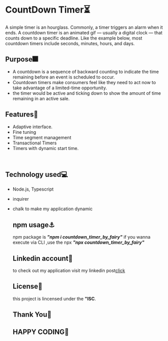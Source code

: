 <h1>CountDown Timer⏳</h1>
<p1>A simple timer is an hourglass. Commonly, a timer triggers an alarm when it ends.</p1>
<p1>A countdown timer is an animated gif — usually a digital clock — that counts down to a specific deadline. Like the example below, most countdown timers include seconds, minutes, hours, and days.</p1>

<h2>Purpose🎆</h2>

- A countdown is a sequence of backward counting to indicate the time remaining before an event is scheduled to occur.
- Countdown timers make consumers feel like they need to act now to take advantage of a limited-time opportunity. 
- the timer would be active and ticking down to show the amount of time remaining in an active sale.



<h2>Features🎇</h2>

- Adaptive interface.
- Fine tuning
- Time segment management
-  Transactional Timers
-  Timers with dynamic start time.

‎<h2>Technology used💻</h2>

- Node.js, Typescript
- inquirer
- chalk
   to make my application dynamic

  <h2>npm usage⚓</h2>  
  npm package is <i><b>"npm i countdown_timer_by_fairy"</b></i>
  if you wanna execute via CLI ,use the npx <i><b>"npx countdown_timer_by_fairy"</b></i>

  <h2>Linkedin account🔗</h2>
  to check out my application visit my linkedin post<a href=" https://www.linkedin.com/posts/faryal-junaid-06780b2b4_typescript-softwareengineering-learninganddevelopment-activity-7197236671724077056/">click</a>

  <h2>License📜</h2>
  this project is lincensed under the <b>"ISC</b>.
  
  ## Thank You🎀
   ## HAPPY CODING💖
 
  
  
